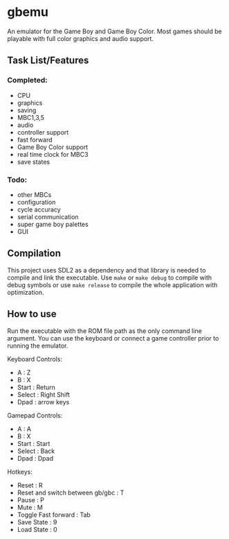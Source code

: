 # gbemu

An emulator for the Game Boy and Game Boy Color. Most games should be playable with full color graphics and audio support.

## Task List/Features

### Completed:
- CPU
- graphics
- saving
- MBC1,3,5
- audio
- controller support
- fast forward
- Game Boy Color support
- real time clock for MBC3
- save states

### Todo:
- other MBCs
- configuration
- cycle accuracy
- serial communication
- super game boy palettes
- GUI

## Compilation
This project uses SDL2 as a dependency and that library is needed to compile and link the executable. Use `make` or `make debug` to compile with debug symbols or use `make release` to compile the whole application with optimization.

## How to use
Run the executable with the ROM file path as the only command line argument. You can use the keyboard or connect a game controller prior to running the emulator.

Keyboard Controls:
- A : Z
- B : X
- Start : Return
- Select : Right Shift
- Dpad : arrow keys

Gamepad Controls:
- A : A
- B : X
- Start : Start
- Select : Back
- Dpad : Dpad

Hotkeys:
- Reset : R
- Reset and switch between gb/gbc : T
- Pause : P
- Mute : M
- Toggle Fast forward : Tab
- Save State : 9
- Load State : 0

